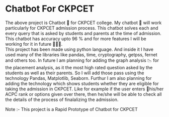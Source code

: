# Chatbot For CKPCET

The above project is Chatbot 🤖 for CKPCET college. My chatbot 🤖 will work particularly for CKPCET admission process. This chatbot solves each and every query that is asked by students and parents at the time of admission. This chatbot has accuracy upto 96 % and for more features I will be working for it in future 🧑🏽‍💻.  
This project has been made using python language. And inside it I have used many of the libraries like pandas, time, cryptography, getpss, fernet and others too. 
In future I am planning for adding the graph analysis 📉 for the placement analysis, as it the most high rated question asked by the students as well as their parents. So I will add those pass using the technology Pandas, Matplotlib, Seaborn. Furthur I am also planning for adding the technology which shows students whether they are eligible for taking the admission in CKPCET. Like for example if the user enters 🤳his/her ACPC rank or options given over there, then he/she will be able to check all the details of the process of finalalizing the admission.

Note :- This project is a Rapid Prototype of Chatbot for CKPCET

